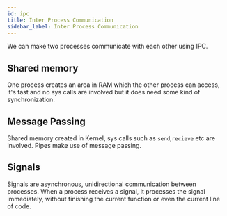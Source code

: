 ```yaml
---
id: ipc
title: Inter Process Communication
sidebar_label: Inter Process Communication
---
```


We can make two processes communicate with each other using IPC.

## Shared memory

One process creates an area in RAM which the other process can access, it's fast and no sys calls are involved but it does need some kind of synchronization.

## Message Passing

Shared memory created in Kernel, sys calls such as `send`,`recieve` etc are involved. Pipes make use of message passing.

## Signals

Signals are asynchronous, unidirectional communication between processes. When a process receives a signal, it processes the signal immediately, without finishing the current function or even the current line of code.
